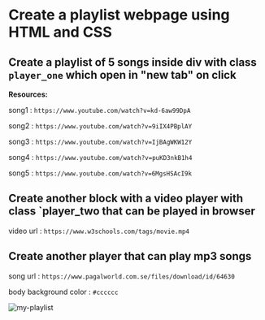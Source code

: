 # Create a playlist webpage using HTML and CSS 

## Create a playlist of 5 songs inside div with class `player_one` which open in "new tab" on click

**Resources:**

song1 : `https://www.youtube.com/watch?v=kd-6aw99DpA`

song2 : `https://www.youtube.com/watch?v=9iIX4PBplAY` 

song3 : `https://www.youtube.com/watch?v=IjBAgWKW12Y` 

song4 : `https://www.youtube.com/watch?v=puKD3nkB1h4`

song5 : `https://www.youtube.com/watch?v=6MgsHSAcI9k`

## Create another block with a video player with class `player_two that can be played in browser

video url :  `https://www.w3schools.com/tags/movie.mp4`

## Create another player that can play mp3 songs

song url : `https://www.pagalworld.com.se/files/download/id/64630`

body background color : `#cccccc`

![my-playlist](https://storage.googleapis.com/acciojob-open-file-collections/my-playlist.png)
